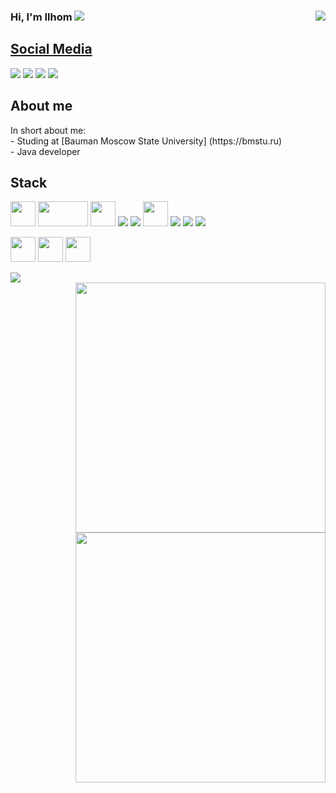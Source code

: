 ### Hi, I'm Ilhom  <img src="https://img.icons8.com/color/20/000000/instagram-verification-badge.png"/><a href="" target="_blank"> <img align="right" src="https://komarev.com/ghpvc/?username=NazirovJr"/>

<h2>Social Media</h2>
<a href="https://t.me/NJR_Ilhom" target="_blank"><img src="https://img.icons8.com/color/40/000000/telegram-app--v4.png"/></a>
<a href="https://www.linkedin.com/in/ilhomjon-nazirov-133a5a1b7" target="_blank"><img src="https://img.icons8.com/color/40/000000/linkedin-circled--v2.png"/></a>
<a href="https://vk.com/nazirovjr" target="_blank"><img src="https://img.icons8.com/color/40/000000/vk-circled.png"/></a>
<a href="https://www.instagram.com/nazirov_jr" target="_blank"><img src="https://img.icons8.com/color/40/000000/instagram-new--v1.png"/></a>

 
 
<h2>About me</h2> 
In short about me:
<br/>- Studing at [Bauman Moscow State University] (https://bmstu.ru)
<br/>- Java developer 
      




<div>   
 <h2>Stack</h2>
 <img src = "https://media4.giphy.com/media/KzJkzjggfGN5Py6nkT/giphy.gif" width = "40px" height = "40px"> 
<img src = "https://media.giphy.com/media/kH1DBkPNyZPOk0BxrM/giphy.gif" width = "80px" height = "40px">

<a target="_blank" rel="noopener noreferrer" href="https://code.visualstudio.com/">
<img src = "https://media4.giphy.com/media/IdyAQJVN2kVPNUrojM/giphy.gif" width = "40px" height = "40px"></a> 
<a target="_blank" rel="noopener noreferrer" href="https://visualstudio.microsoft.com/ru/"><img src="https://img.icons8.com/fluency/42/000000/visual-studio-2019.png"/></a> 
 <a target="_blank" rel="noopener noreferrer" href="https://www.jetbrains.com/ru-ru/"><img src="https://img.icons8.com/color/40/000000/intellij-idea.png"/></a>  



 <img src = "https://media.giphy.com/media/LMt9638dO8dftAjtco/giphy.gif" width = "40px" height = "40px"> 
 <img src="https://img.icons8.com/nolan/40/java-coffee-cup-logo.png"/> 
 <img src="https://img.icons8.com/color/40/000000/c-plus-plus-logo.png"/> 
 <img src="https://img.icons8.com/color/40/000000/c-programming.png"/>


<a target="_blank" rel="noopener noreferrer" href="https://spring.io/"><img src = "https://media.giphy.com/media/cKQL1TXPeWeXdVpB45/giphy.gif" width = "40px" height = "40px"></a> 
<a target="_blank" rel="noopener noreferrer" href="https://ru.reactjs.org/"><img src = "https://media.giphy.com/media/eNAsjO55tPbgaor7ma/giphy.gif" width = "40px" height = "40px"></a> 
<a target="_blank" rel="noopener noreferrer" href="https://nodejs.org/en/"><img src = "https://media.giphy.com/media/kdFc8fubgS31b8DsVu/giphy.gif" width = "40px" height = "40px"></a>

<img src="https://img.icons8.com/fluency/45/000000/mysql-logo.png"/> 
</div>
 
 <div>
  <img width="400px" align="right" src="https://github-readme-stats.vercel.app/api/top-langs/?username=NazirovJr&theme=algolia&count_private=true&hide=html&layout=compact" />  
  <br />
<img width="400px" align="right" src="https://github-readme-stats.vercel.app/api?username=NazirovJr&theme=algolia&show_icons=true&hide_border=true&count_private=true&layout=compact" />  	
</div>
<!--
**NazirovJr/NazirovJr** is a ✨ _special_ ✨ repository because its `README.md` (this file) appears on your GitHub profile.

Here are some ideas to get you started:

- 🔭 I’m currently working on ...
- 🌱 I’m currently learning ...
- 👯 I’m looking to collaborate on ...
- 🤔 I’m looking for help with ...
- 💬 Ask me about ...
- 📫 How to reach me: ...
- 😄 Pronouns: ...
- ⚡ Fun fact: ...
-->
